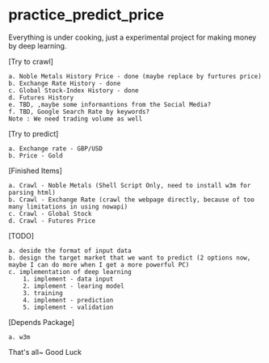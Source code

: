 # practice_predict_price

Everything is under cooking, just a experimental project for making money by deep learning.

[Try to crawl]

	a. Noble Metals History Price - done (maybe replace by furtures price)
	b. Exchange Rate History - done
	c. Global Stock-Index History - done
	d. Futures History
	e. TBD, ,maybe some informantions from the Social Media?
	f. TBD, Google Search Rate by keywords?
	Note : We need trading volume as well

[Try to predict]

	a. Exchange rate - GBP/USD
	b. Price - Gold

[Finished Items]

	a. Crawl - Noble Metals (Shell Script Only, need to install w3m for parsing html)
	b. Crawl - Exchange Rate (crawl the webpage directly, because of too many limitations in using nowapi)
	c. Crawl - Global Stock
	d. Crawl - Futures Price

[TODO]

	a. deside the format of input data
	b. design the target market that we want to predict (2 options now, maybe I can do more when I get a more powerful PC)
	c. implementation of deep learning
		1. implement - data input
		2. implement - learing model
		3. training
		4. implement - prediction
		5. implement - validation

[Depends Package]

    a. w3m

That's all~ Good Luck
